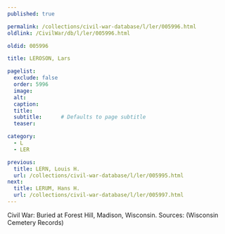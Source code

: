 ```yaml
---
published: true

permalink: /collections/civil-war-database/l/ler/005996.html
oldlink: /CivilWar/db/l/ler/005996.html

oldid: 005996

title: LEROSON, Lars

pagelist:
  exclude: false
  order: 5996
  image: 
  alt:
  caption:
  title:
  subtitle:      # Defaults to page subtitle
  teaser:

category: 
  - L 
  - LER

previous:
  title: LERN, Louis H.
  url: /collections/civil-war-database/l/ler/005995.html  
next:
  title: LERUM, Hans H.
  url: /collections/civil-war-database/l/ler/005997.html   
---
```

Civil War: Buried at Forest Hill, Madison, Wisconsin. Sources: (Wisconsin Cemetery Records)